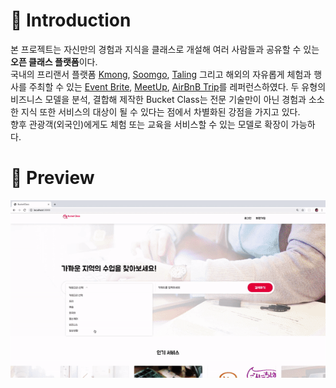 # :page_with_curl: Introduction
본 프로젝트는 자신만의 경험과 지식을 클래스로 개설해 여러 사람들과 공유할 수 있는 **오픈 클래스 플랫폼**이다.  
국내의 프리랜서 플랫폼 [Kmong](https://kmong.com/), [Soomgo](https://soomgo.com/), [Taling](https://taling.me/?gclid=CjwKCAjw5fzrBRASEiwAD2OSV8AU8w2OikxMB24Q2LpFZhDvbU7SrFV4jPQ66GYQ-NlB3N83SI613BoCqdAQAvD_BwE) 그리고 해외의 자유롭게 체험과 행사를 주최할 수 있는 [Event Brite](https://www.eventbrite.com/), [MeetUp](https://www.meetup.com), [AirBnB Trip](https://www.airbnb.co.kr/s/experiences)를 레퍼런스하였다. 두 유형의 비즈니스 모델을 분석, 결합해 제작한 Bucket Class는 전문 기술만이 아닌 경험과 소소한 지식 또한 서비스의 대상이 될 수 있다는 점에서 차별화된 강점을 가지고 있다.  
향후 관광객(외국인)에게도 체험 또는 교육을 서비스할 수 있는 모델로 확장이 가능하다.

# :mag_right: Preview
![메인페이지 & 검색리스트](bucketclass_main.gif)

